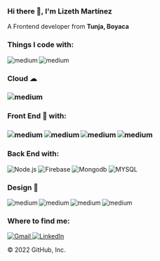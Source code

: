 ### Hi there 👋, I'm Lizeth Martínez
<p>A Frontend developer from <b>Tunja, Boyaca</b>

<h3>Things I code with:</h3>

<p>
    <img align="left" alt="medium" src="https://img.shields.io/badge/JavaScript-323330?style=for-the-badge&logo=javascript&logoColor=F7DF1E" />
    <img align="left" alt="medium" src="https://img.shields.io/badge/-TypeScript-007ACC?style=for-the-badge&logo=TypeScript&logoColor=white" />
</p>
<br>
<h3> Cloud ☁<h3>

<img align="left" alt="medium" src="https://img.shields.io/badge/Oracle_Cloud-F80000?style=for-the-badge&logo=Oracle&logoColor=white" /><br>

<h3> Front End 🌈 with:<h3>
<p>
<img align="left" alt="medium" src="https://img.shields.io/badge/Bootstrap-563D7C?style=for-the-badge&logo=bootstrap&logoColor=white" />
<img align="left" alt="medium" src="https://img.shields.io/badge/React-20232A?style=for-the-badge&logo=react&logoColor=61DAFB" />
<img align="left" alt="medium" src="https://img.shields.io/badge/Ionic-3880FF?style=for-the-badge&logo=Ionic&logoColor=white" />
<img align="left" alt="medium" src="https://img.shields.io/badge/Angular-E23237?style=for-the-badge&logo=Angular&logoColor=white" />
</p>

<br> 
  
<h3>Back End with:</h3>

<p>
    <img alt="Node.js" src="https://img.shields.io/badge/-Node-339933?style=for-the-badge&logo=Node.js&logoColor=white" />  
    <img alt="Firebase" src="https://img.shields.io/badge/-Firebase-040d04?style=for-the-badge&logo=Firebase" />  
    <img alt="Mongodb" src="https://img.shields.io/badge/-MongoDB-47A248?style=for-the-badge&logo=mongodb&logoColor=white" />  
    <img alt="MYSQL" src="https://img.shields.io/badge/-MYSQL-336791?style=for-the-badge&logo=MYSQL&logoColor=white" />  
</p>

  
<h3> Design 🎨</h3>

<img align="left" alt="medium" src="https://img.shields.io/badge/Adobe%20Illustrator-FF9A00?style=for-the-badge&logo=adobe%20illustrator&logoColor=white" />
<img align="left" alt="medium" src="https://img.shields.io/badge/Adobe%20Photoshop-31A8FF?style=for-the-badge&logo=Adobe%20Photoshop&logoColor=black" />
<img align="left" alt="medium" src="https://img.shields.io/badge/Adobe%20XD-470137?style=for-the-badge&logo=Adobe%20XD&logoColor=#FF61F6" />
<img align="left" alt="medium" src="https://img.shields.io/badge/Figma-F24E1E?style=for-the-badge&logo=Figma&logoColor=white" /><br>
  
<h3>Where to find me:</h3>

<p>
    <a href="mailto:lizethalejandramartinezcamargo@gmail.com" target="_blank">
        <img alt="Gmail" src="https://img.shields.io/badge/Gmail-D14836.svg?&style=for-the-badge&logo=Gmail&logoColor=white" />
    </a>
    <a href="https://www.linkedin.com/in/lizeth-mart%C3%ADnez-739b331b3/" target="_blank">
        <img alt="LinkedIn" src="https://img.shields.io/badge/linkedin-%230077B5.svg?&style=for-the-badge&logo=linkedin&logoColor=white" />
    </a>
    <!-- <a href="https://wa.me/57xxxXXXXXX" target="_blank">
        <img alt="WhatsApp" src="https://img.shields.io/badge/WhatsApp-%25D366.svg?&style=for-the-badge&logo=WhatsApp&logoColor=white" />
    </a> -->
</p>
© 2022 GitHub, Inc.
<!--
**LizethMartin/LizethMartin** is a ✨ _special_ ✨ repository because its `README.md` (this file) appears on your GitHub profile.

Here are some ideas to get you started:

- 🔭 I’m currently working on ...
- 🌱 I’m currently learning ...
- 👯 I’m looking to collaborate on ...
- 🤔 I’m looking for help with ...
- 💬 Ask me about ...
- 📫 How to reach me: ...
- 😄 Pronouns: ...
- ⚡ Fun fact: ...
-->
